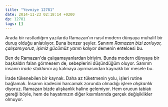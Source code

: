 ```yaml
---
title: "Yevmiye 12781"
date: 2014-11-23 02:18:14 +0200
dp: 12781
tags: []
---
```


Arada bir rastladığım yazılarda Ramazan'ın nasıl modern dünyaya muhalif
bir duruş olduğu anlatılıyor. Buna benzer şeyler. Sanırım *Ramazan bizi
zorluyor, çalışamıyoruz, işimiz gücümüz yarım kalıyor* demenin entelcesi
bu.

Ben de Ramazan'da çalışamayanlardan biriyim. Bunda modern dünyaya bir
başkaldırı falan görmesem de, sebeplerini düşündüğüm oluyor. Sanırım
insanın *irade stoklarını* aç kalmaya ayırmasından kaynaklı bir mesele
bu.

İrade tükenebilen bir kaynak. Daha az tüketmenin yolu, işleri rutine
bağlamak. İnsanın iradesini harcamak zorunda olmadığı işlere
*alışkanlık* diyoruz. Ramazan bizde alışkanlık haline gelemiyor. Hem
orucun tabiatı gereği böyle, hem de hayatımızın diğer kısımlarında
gerçek değişiklikler olmuyor.


